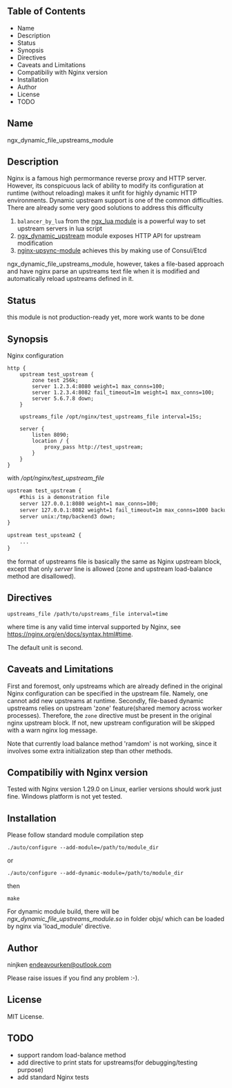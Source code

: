## Table of Contents
- Name
- Description
- Status
- Synopsis
- Directives
- Caveats and Limitations
- Compatibiliy with Nginx version
- Installation
- Author
- License
- TODO
 
## Name
ngx_dynamic_file_upstreams_module

## Description
Nginx is a famous high permormance reverse proxy and HTTP server. However, its conspicuous lack of ability to modify its configuration at runtime (without reloading) makes it unfit for highly dynamic HTTP environments. Dynamic upstream support is one of the common difficulties. There are already some very good solutions to address this difficulty

1. `balancer_by_lua` from the [ngx_lua module](http://github.com/openresty/lua-nginx-module) is a powerful way to set upstream servers in lua script
2. [ngx_dynamic_upstream](https://github.com/cubicdaiya/ngx_dynamic_upstream) module exposes HTTP API for upstream modification
3. [nginx-upsync-module](https://github.com/weibocom/nginx-upsync-module) achieves this by making use of Consul/Etcd

ngx_dynamic_file_upstreams_module, however, takes a file-based approach and have nginx parse an upstreams text file when it is modified and automatically reload upstreams defined in it.

## Status
this module is not production-ready yet, more work wants to be done

## Synopsis
Nginx configuration

```nginx
http {
    upstream test_upstream {
        zone test 256k;
        server 1.2.3.4:8080 weight=1 max_conns=100;
        server 1.2.3.4:8082 fail_timeout=1m weight=1 max_conns=100;
        server 5.6.7.8 down;
    }

    upstreams_file /opt/nginx/test_upstreams_file interval=15s;

    server {
        listen 8090;
        location / {
            proxy_pass http://test_upstream;
        }
    }
}
```

with */opt/nginx/test_upstream_file*

```txt
upstream test_upstream {
    #this is a demonstration file
    server 127.0.0.1:8080 weight=1 max_conns=100;
    server 127.0.0.1:8082 weight=1 fail_timeout=1m max_conns=1000 backup;
    server unix:/tmp/backend3 down;
}

upstream test_upsteam2 {
    ...
}
```

the format of upstreams file is basically the same as Nginx upstream block, except that only *server* line is allowed (zone and upstream load-balance method are disallowed).

## Directives

`upstreams_file /path/to/upstreams_file interval=time`

where time is any valid time interval supported by Nginx, see https://nginx.org/en/docs/syntax.html#time.

The default unit is second.

## Caveats and Limitations
First and foremost, only upstreams which are already defined in the original Nginx configuration can be specified in the upstream file. Namely, one cannot add new upstreams at runtime.
Secondly, file-based dynamic upstreams relies on upstream 'zone' feature(shared memory across worker processes). Therefore, the `zone` directive must be present in the original nginx upstream block. If not, new upstream configuration will be skipped with a warn nginx log message.

Note that currently load balance method 'ramdom' is not working, since it involves some extra initialization step than other methods.

## Compatibiliy with Nginx version
Tested with Nginx version 1.29.0 on Linux, earlier versions should work just fine. Windows platform is not yet tested.

## Installation
Please follow standard module compilation step

    ./auto/configure --add-module=/path/to/module_dir

or

    ./auto/configure --add-dynamic-module=/path/to/module_dir

then

    make

For dynamic module build, there will be *ngx_dynamic_file_upstreams_module.so* in folder objs/ which can be loaded by nginx via 'load_module' directive.

## Author
ninjken endeavourken@outlook.com

Please raise issues if you find any problem :-).

## License
MIT License.

## TODO
- support random load-balance method
- add directive to print stats for upstreams(for debugging/testing purpose)
- add standard Nginx tests




